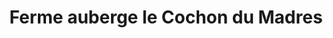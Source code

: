 ---
title: "Ferme auberge le Cochon du Madres"
url: /escouloubre/ferme-auberge-le-cochon-du-madres/
shop: Hofladen
---